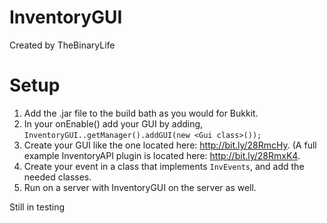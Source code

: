 InventoryGUI
============
Created by TheBinaryLife

Setup
===
1. Add the .jar file to the build bath as you would for Bukkit.
2. In your onEnable() add your GUI by adding, `InventoryGUI..getManager().addGUI(new <Gui class>());`
3. Create your GUI like the one located here: http://bit.ly/28RmcHy. (A full example InventoryAPI plugin is located here: http://bit.ly/28RmxK4.
4. Create your event in a class that implements `InvEvents`, and add the needed classes.
5. Run on a server with InventoryGUI on the server as well.

Still in testing
